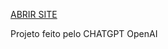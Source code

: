 [ABRIR SITE](https://leonardobruchez.github.io/Dia-das-maes/index.html)
<p> Projeto feito pelo CHATGPT OpenAI</p>

